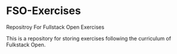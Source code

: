 # FSO-Exercises
Repositroy For Fullstack Open Exercises

This is a repository for storing exercises following the curriculum
of Fulkstack Open.
